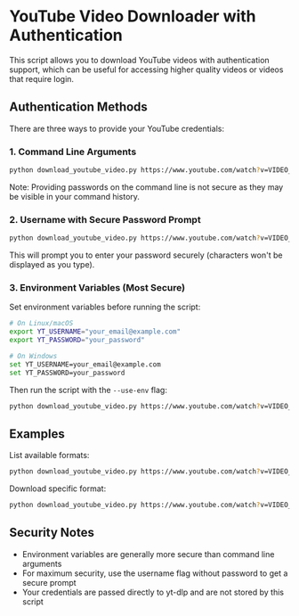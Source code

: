 # YouTube Video Downloader with Authentication

This script allows you to download YouTube videos with authentication support, which can be useful for accessing higher quality videos or videos that require login.

## Authentication Methods

There are three ways to provide your YouTube credentials:

### 1. Command Line Arguments

```bash
python download_youtube_video.py https://www.youtube.com/watch?v=VIDEO_ID --username your_email@example.com --password your_password
```

Note: Providing passwords on the command line is not secure as they may be visible in your command history.

### 2. Username with Secure Password Prompt

```bash
python download_youtube_video.py https://www.youtube.com/watch?v=VIDEO_ID --username your_email@example.com
```

This will prompt you to enter your password securely (characters won't be displayed as you type).

### 3. Environment Variables (Most Secure)

Set environment variables before running the script:

```bash
# On Linux/macOS
export YT_USERNAME="your_email@example.com"
export YT_PASSWORD="your_password"

# On Windows
set YT_USERNAME=your_email@example.com
set YT_PASSWORD=your_password
```

Then run the script with the `--use-env` flag:

```bash
python download_youtube_video.py https://www.youtube.com/watch?v=VIDEO_ID --use-env
```

## Examples

List available formats:
```bash
python download_youtube_video.py https://www.youtube.com/watch?v=VIDEO_ID --list --use-env
```

Download specific format:
```bash
python download_youtube_video.py https://www.youtube.com/watch?v=VIDEO_ID --format 22 --use-env
```

## Security Notes

- Environment variables are generally more secure than command line arguments
- For maximum security, use the username flag without password to get a secure prompt
- Your credentials are passed directly to yt-dlp and are not stored by this script
